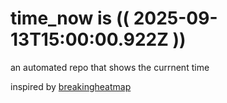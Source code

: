 # time_now is (( 2025-09-13T15:00:00.922Z ))

an automated repo that shows the currnent time

inspired by [breakingheatmap](https://github.com/breakingheatmap/breakingheatmap)